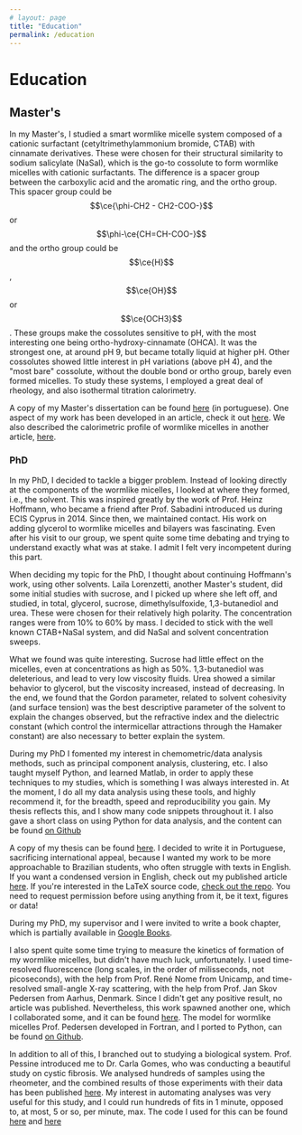 ```yaml
---
# layout: page
title: "Education"
permalink: /education
---
```

# Education


## Master's

In my Master's, I studied a smart wormlike micelle system composed of a cationic
surfactant (cetyltrimethylammonium bromide, CTAB) with cinnamate derivatives.
These were chosen for their structural similarity to sodium salicylate (NaSal),
which is the go-to cossolute to form wormlike micelles with cationic
surfactants. The difference is a spacer group between the carboxylic acid and
the aromatic ring, and the ortho group. This spacer group could be
$$\ce{\phi-CH2 - CH2-COO-}$$ or $$\phi-\ce{CH=CH-COO-}$$ and the ortho group
could be $$\ce{H}$$, $$\ce{OH}$$ or $$\ce{OCH3}$$. These groups make the
cossolutes sensitive to pH, with the most interesting one being
ortho-hydroxy-cinnamate (OHCA). It was the strongest one, at around pH 9, but
became totally liquid at higher pH. Other cossolutes showed little interest in
pH variations (above pH 4), and the "most bare" cossolute, without the double
bond or ortho group, barely even formed micelles. To study these systems, I
employed a great deal of rheology, and also isothermal titration calorimetry.

A copy of my Master's dissertation can be found
[here](/assets/pdfs/Clinckspoor_KJ_mestrado.pdf) (in portuguese). One aspect of my
work has been developed in an article, check it out
[here](https://link.springer.com/article/10.1007/s00396-015-3672-y). We also
described the calorimetric profile of wormlike micelles in another article,
[here](https://www.sciencedirect.com/science/article/abs/pii/S0021961415003924).

### PhD

In my PhD, I decided to tackle a bigger problem. Instead of looking directly at
the components of the wormlike micelles, I looked at where they formed, i.e.,
the solvent. This was inspired greatly by the work of Prof. Heinz Hoffmann, who
became a friend after Prof. Sabadini introduced us during ECIS Cyprus in 2014.
Since then, we maintained contact. His work on adding glycerol to wormlike
micelles and bilayers was fascinating. Even after his visit to our group, we
spent quite some time debating and trying to understand exactly what was at
stake. I admit I felt very incompetent during this part.

When deciding my topic for the PhD, I thought about continuing Hoffmann's work,
using other solvents. Laila Lorenzetti, another Master's student, did some
initial studies with sucrose, and I picked up where she left off, and studied,
in total, glycerol, sucrose, dimethylsulfoxide, 1,3-butanediol and urea. These
were chosen for their relatively high polarity. The concentration ranges were
from 10% to 60% by mass. I decided to stick with the well known CTAB+NaSal
system, and did NaSal and solvent concentration sweeps.

What we found was quite interesting. Sucrose had little effect on the micelles,
even at concentrations as high as 50%. 1,3-butanediol was deleterious, and lead
to very low viscosity fluids. Urea showed a similar behavior to glycerol, but
the viscosity increased, instead of decreasing. In the end, we found that the
Gordon parameter, related to solvent cohesivity (and surface tension) was the
best descriptive parameter of the solvent to explain the changes observed, but
the refractive index and the dielectric constant (which control the
intermicellar attractions through the Hamaker constant) are also necessary to
better explain the system.

During my PhD I fomented my interest in chemometric/data analysis methods, such
as principal component analysis, clustering, etc. I also taught myself Python,
and learned Matlab, in order to apply these techniques to my studies, which is
something I was always interested in. At the moment, I do all my data analysis
using these tools, and highly recommend it, for the breadth, speed and
reproducibility you gain. My thesis reflects this, and I show many code snippets
throughout it. I also gave a short class on using Python for data analysis, and
the content can be found [on Github](https://github.com/KarlClinckspoor/CursoPython)

A copy of my thesis can be found [here](/assets/pdfs/Clinckspoor_KJ_doutorado.pdf). I
decided to write it in Portuguese, sacrificing international appeal, because I
wanted my work to be more approachable to Brazilian students, who often struggle
with texts in English. If you want a condensed version in English, check out my
published article
[here](https://www.sciencedirect.com/science/article/abs/pii/S0021979718300304).
If you're interested in the LaTeX source code, [check out the
repo](https://github.com/KarlClinckspoor/Tese). You need to request permission
before using anything from it, be it text, figures or data!

During my PhD, my supervisor and I were invited to write a book chapter, which
is partially available in [Google
Books](https://books.google.com.br/books?hl=en&lr=&id=L3UoDwAAQBAJ&oi=fnd&pg=PA298&dq=info:3qTJ9kG7eMUJ:scholar.google.com&ots=jns5DBE0Iu&sig=yBuIrxAcifUaIyfkctyJRutnh1A&redir_esc=y#v=onepage&q&f=false).

I also spent quite some time trying to measure the kinetics of formation of my
wormlike micelles, but didn't have much luck, unfortunately. I used
time-resolved fluorescence (long scales, in the order of milisseconds, not
picoseconds), with the help from Prof. René Nome from Unicamp, and time-resolved
small-angle X-ray scattering, with the help from Prof. Jan Skov Pedersen from
Aarhus, Denmark. Since I didn't get any positive result, no article was
published. Nevertheless, this work spawned another one, which I collaborated
some, and it can be found
[here](https://www.sciencedirect.com/science/article/abs/pii/S0021979719305636).
The model for wormlike micelles Prof. Pedersen developed in Fortran, and I
ported to Python, can be found [on
Github](https://github.com/KarlClinckspoor/SAXS_treatment).

In addition to all of this, I branched out to studying a biological system.
Prof. Pessine introduced me to Dr. Carla Gomes, who was conducting a beautiful
study on cystic fibrosis. We analysed hundreds of samples using the rheometer,
and the combined results of those experiments with their data has been published
[here](https://link.springer.com/article/10.1007/s40261-019-00861-x). My
interest in automating analyses was very useful for this study, and I could run
hundreds of fits in 1 minute, opposed to, at most, 5 or so, per minute, max. The
code I used for this can be found
[here](https://github.com/KarlClinckspoor/Rheology) and
[here](https://github.com/KarlClinckspoor/Tratamento_Muco)
